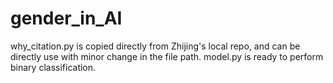 # gender_in_AI
why_citation.py is copied directly from Zhijing's local repo, and can be directly use with minor change in the file path.
model.py is ready to perform binary classification.
